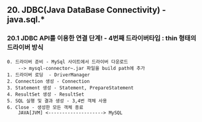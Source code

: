 ## 20. JDBC(Java DataBase Connectivity) - java.sql.*

### 20.1 JDBC API를 이용한 연결 단계!  - 4번째 드라이버타입 : thin 형태의 드라이버 방식
	0. 드라이버 준비 - MySql 사이트에서 드라이버 다운로드
		--> mysql-connector~.jar 파일을 build path에 추가
	1. 드라이버 로딩	- DriverManager
	2. Connection 생성 - Connection
	3. Statement 생성 - Statement, PrepareStatement
	4. ResultSet 생성 - ResultSet
	5. SQL 실행 및 결과 생성 - 3,4번 객체 사용
	6. Close - 생성한 모든 객체 종료
		JAVA[JVM] <--------------------> MySQL